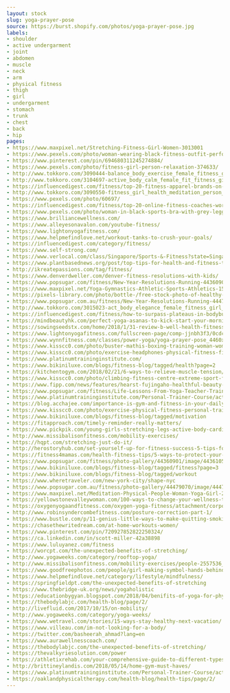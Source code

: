 ```yaml
---
layout: stock
slug: yoga-prayer-pose
source: https://burst.shopify.com/photos/yoga-prayer-pose.jpg
labels:
- shoulder
- active undergarment
- joint
- abdomen
- muscle
- neck
- arm
- physical fitness
- thigh
- girl
- undergarment
- stomach
- trunk
- chest
- back
- hip
pages:
- https://www.maxpixel.net/Stretching-Fitness-Girl-Women-3013001
- https://www.pexels.com/photo/woman-wearing-black-fitness-outfit-performs-yoga-near-body-of-water-802417/
- https://www.pinterest.com/pin/694680311245274884/
- https://www.pexels.com/photo/fitness-girl-person-relaxation-374633/
- http://www.tokkoro.com/3090444-balance_body_exercise_female_fitness_girl_health_lifestyle_mat_person_relaxation_stretching_training_woman_workout_yoga.html
- http://www.tokkoro.com/3104697-active_body_calm_female_fit_fitness_girl_healthy_lifestyle_meditating_meditation_mountain_nature_person_position_relax_relaxation_rock_sport_training_woman_yoga_young_zen.html
- https://influencedigest.com/fitness/top-20-fitness-apparel-brands-on-instagram/
- http://www.tokkoro.com/3090550-fitness_girl_health_meditation_person_relax_relaxation_sexy_stretching_woman_yoga.html
- https://www.pexels.com/photo/60697/
- https://influencedigest.com/fitness/top-20-online-fitness-coaches-workout-trainers/
- https://www.pexels.com/photo/woman-in-black-sports-bra-with-grey-leggings-carrying-yoga-mat-834893/
- https://www.brilliancewellness.com/
- https://www.alleyesonavalon.com/youtube-fitness/
- https://www.lightonyogafitness.com/
- https://www.helpmefindlove.net/workout-tanks-to-crush-your-goals/
- https://influencedigest.com/category/fitness/
- https://www.self-strong.com/
- https://www.verlocal.com/class/Singapore/Sports-&-Fitness?state=Singapore&lat=1.2812138&lng=103.81033460000003
- https://www.plantbasednews.org/post/top-tips-for-health-and-fitness-the-vegan-way
- http://ikreatepassions.com/tag/fitness/
- https://www.denverdweller.com/denver-fitness-resolutions-with-kids/
- https://www.popsugar.com/fitness/New-Year-Resolutions-Running-44360901
- https://www.maxpixel.net/Yoga-Gymnastics-Athletic-Sports-Athletics-150260
- https://pixels-library.com/photo/bottle-/free-stock-photo-of-healthy-person-woman-relaxation_181706.html
- https://www.popsugar.com.au/fitness/New-Year-Resolutions-Running-44479070
- http://www.tokkoro.com/3015023-act_body_elegance_female_fitness_girl_legs_meditation_model_naked_nude_pose_stretching_woman_yoga.html
- https://influencedigest.com/fitness/how-to-surpass-plateaus-in-bodybuilding-fitness/
- https://mindbeautyhk.com/perfect-yoga-asanas-to-kick-start-your-morning-by-nutrisa/
- https://sowingseedstx.com/home/2018/1/31-review-b-well-health-fitness-boerne-tx
- https://www.lightonyogafitness.com/fullscreen-page/comp-jjnbh3f3/0cdc2a03-8871-11e8-a9ff-063f49e9a7e4/7/%3Fi%3D7%26p%3Dc1dmp%26s%3Dstyle-jbw6ykcj
- https://www.wynnfitness.com/classes/power-yoga/yoga-prayer-pose_4460x4460/
- https://www.kisscc0.com/photo/buster-mathis-boxing-training-woman-women-s-boxing-57xbfy/
- https://www.kisscc0.com/photo/exercise-headphones-physical-fitness-fitness-centr-fmz3yn/
- https://www.platinumtraininginstitute.com/
- https://www.bikiniluxe.com/blogs/fitness-blog/tagged/health?page=2
- https://kitchentogym.com/2018/02/21/6-ways-to-relieve-muscle-tension/
- https://www.kisscc0.com/photo/climbing-fitness-centre-extreme-sport-flexibility-6bm7w8/
- https://www.fipp.com/news/features/hearst-fujingaho-healthful-beauty-japan
- https://www.popsugar.com/fitness/Life-Lessons-From-Yoga-Teacher-Training-44590934
- https://www.platinumtraininginstitute.com/Personal-Trainer-Course/active-iq-level-3-diploma-in-fitness-instructing-and-personal-training/
- https://blog.acchajee.com/importance-is-gym-and-fitness-in-your-daily-life/
- https://www.kisscc0.com/photo/exercise-physical-fitness-personal-trainer-fitness-0fhte6/
- https://www.bikiniluxe.com/blogs/fitness-blog/tagged/motivation
- https://fitapproach.com/timely-reminder-really-matters/
- https://www.pickpik.com/young-girls-stretching-legs-active-body-cardio-79198
- http://www.missibalisonfitness.com/mobility-exercises/
- https://hqpt.com/stretching-just-do-it/
- http://herostoryhub.com/set-yourself-up-for-fitness-success-5-tips-for-real-people/
- https://fitness4mamas.com/health-fitness-tips/5-ways-to-protect-your-health/
- https://www.popsugar.com/fitness/photo-gallery/44360901/image/44361056/Add-self-care-running
- https://www.bikiniluxe.com/blogs/fitness-blog/tagged/fitness?page=3
- https://www.bikiniluxe.com/blogs/fitness-blog/tagged/workout
- https://www.wheretraveler.com/new-york-city/shape-nyc
- https://www.popsugar.com.au/fitness/photo-gallery/44479070/image/44479067/Add-self-care-running
- https://www.maxpixel.net/Meditation-Physical-People-Woman-Yoga-Girl-2557536
- https://yellowstonevalleywoman.com/100-ways-to-change-your-wellness-today/
- https://oxygenyogaandfitness.com/oxygen-yoga-fitness/attachment/corporate-rates-yoga/
- http://www.robinsyndercombefitness.com/posture-correction-part-1/
- https://www.bustle.com/p/11-genius-little-ways-to-make-quitting-smoking-easier-according-to-experts-2334776
- https://chasethewritedream.com/at-home-workouts-women/
- https://www.pinterest.com/pin/720927852822250324/
- https://ca.linkedin.com/in/scott-miller-42a38898
- https://www.luluyanez.com/fitness
- https://worcpt.com/the-unexpected-benefits-of-stretching/
- http://www.yogaweeks.com/category/rooftop-yoga/
- http://www.missibalisonfitness.com/mobility-exercises/people-2557536_1920/
- https://www.goodfreephotos.com/people/girl-making-symbol-hands-behind-back.jpg.php
- https://www.helpmefindlove.net/category/lifestyle/mindfulness/
- https://springfieldpt.com/the-unexpected-benefits-of-stretching
- https://www.thebridge-uk.org/news/yogaholistic
- https://educationbygyan.blogspot.com/2018/04/benifits-of-yoga-for-physical-fitness.html
- https://thebodylabjc.com/health-blog/page/2/
- http://livefluid.com/2017/10/15/on-mobility/
- http://www.yogaweeks.com/category/yoga-weeks/
- https://www.wetravel.com/stories/15-ways-stay-healthy-next-vacation/
- https://www.villeau.com/im-not-looking-for-a-body/
- https://twitter.com/basheerah_ahmad?lang=en
- https://www.aurawellnesscoach.com/
- https://thebodylabjc.com/the-unexpected-benefits-of-stretching/
- https://thevalkyriesolution.com/power
- https://athletixrehab.com/your-comprehensive-guide-to-different-types-of-stretching-and-their-benefits/
- http://brittineylandis.com/2018/05/14/home-gym-must-haves/
- https://www.platinumtraininginstitute.com/Personal-Trainer-Course/active-iq-level-3-diploma-in-instructing-pilates-matwork/
- https://oaklandphysicaltherapy.com/health-blog/health-tips/page/2/
---
```

